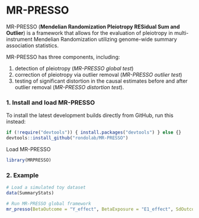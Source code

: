 # MR-PRESSO
MR-PRESSO (**Mendelian Randomization Pleiotropy RESidual Sum and Outlier**) is a framework that allows for the evaluation of pleiotropy in multi-instrument Mendelian Randomization utilizing genome-wide summary association statistics.

MR-PRESSO has three components, including:
1. detection of pleiotropy (*MR-PRESSO global test*)
2. correction of pleiotropy via outlier removal (*MR-PRESSO outlier test*)
3. testing of significant distortion in the causal estimates before and after outlier removal (*MR-PRESSO distortion test*).

### 1. Install and load MR-PRESSO
To install the latest development builds directly from GitHub, run this instead:
```r
if (!require("devtools")) { install.packages("devtools") } else {}
devtools::install_github("rondolab/MR-PRESSO")
```
Load MR-PRESSO 
```r
library(MRPRESSO)
```

### 2. Example
```r
# Load a simulated toy dataset
data(SummaryStats)

# Run MR-PRESSO global framework
mr_presso(BetaOutcome = "Y_effect", BetaExposure = "E1_effect", SdOutcome = "Y_se", SdExposure = "E1_se", OUTLIERtest = TRUE, DISTORTIONtest = TRUE, data = SummaryStats, NbDistribution = 1000,  SignifThreshold = 0.05)
```
